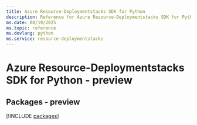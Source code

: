 ```yaml
---
title: Azure Resource-Deploymentstacks SDK for Python
description: Reference for Azure Resource-Deploymentstacks SDK for Python
ms.date: 08/19/2025
ms.topic: reference
ms.devlang: python
ms.service: resource-deploymentstacks
---
```

# Azure Resource-Deploymentstacks SDK for Python - preview
## Packages - preview
[!INCLUDE [packages](resource-deploymentstacks-index.md)]